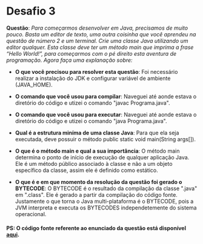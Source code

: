 # Desafio 3
**Questão**: *Para começarmos desenvolver em Java, precisamos de muito pouco. Basta um editor de texto, uma outra coisinha que você aprendeu na questão de número 2 e um terminal. Crie uma classe Java utilizando um editor qualquer. Esta classe deve ter um método main que imprima a frase “Hello World!”, para começarmos com o pé direito esta aventura de programação. Agora faça uma explanação sobre:*

* **O que você precisou para resolver esta questão**: Foi necessário realizar a instalação do JDK e configurar variável de ambiente (JAVA_HOME).

* **O comando que você usou para compilar**: Naveguei até aonde estava o diretório do código e utizei o comando "javac Programa.java".

* **O comando que você usou para executar**: Naveguei até aonde estava o diretório do código e utizei o comando "java Programa.java".

* **Qual é a estrutura miníma de uma classe Java**: Para que ela seja executada, deve possuir o método public static void main(String args[]).

* **O que é o método main e qual a sua importância**: O método main determina o ponto de início de execução de qualquer aplicação Java. Ele é um método público associado à classe e não a um objeto específico da classe, assim ele é definido como estático.

* **O que é e em que momento da resolução da questão foi gerado o BYTECODE**: O BYTECODE é o resultado da compilação da classe ".java" em ".class". Ele é gerado a partir da compilação do código fonte. Justamente o que torna o Java multi-plataforma é o BYTECODE, pois a JVM interpreta e executa os BYTECODES independetemente do sistema operacional.

#### PS: O código fonte referente ao enunciado da questão está disponível [aqui](https://github.com/tuliofergulha/java-mdc-escudeiro/blob/main/o-basico-java/desafio-3/Programa.java).
